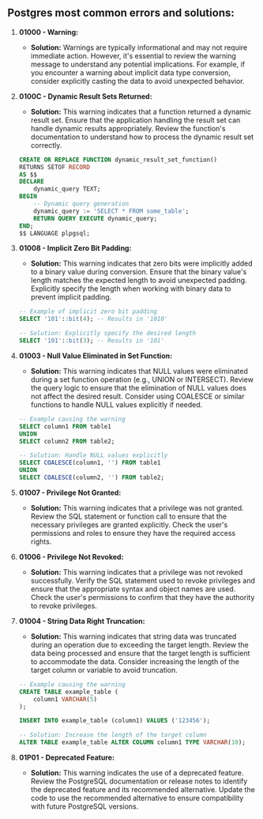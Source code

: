 ## Postgres most common errors and solutions:

1. **01000 - Warning:**
   - **Solution:** Warnings are typically informational and may not require immediate action. However, it's essential to review the warning message to understand any potential implications. For example, if you encounter a warning about implicit data type conversion, consider explicitly casting the data to avoid unexpected behavior.

2. **0100C - Dynamic Result Sets Returned:**
   - **Solution:** This warning indicates that a function returned a dynamic result set. Ensure that the application handling the result set can handle dynamic results appropriately. Review the function's documentation to understand how to process the dynamic result set correctly.

   ```sql
   CREATE OR REPLACE FUNCTION dynamic_result_set_function()
   RETURNS SETOF RECORD
   AS $$
   DECLARE
       dynamic_query TEXT;
   BEGIN
       -- Dynamic query generation
       dynamic_query := 'SELECT * FROM some_table';
       RETURN QUERY EXECUTE dynamic_query;
   END;
   $$ LANGUAGE plpgsql;
   ```

3. **01008 - Implicit Zero Bit Padding:**
   - **Solution:** This warning indicates that zero bits were implicitly added to a binary value during conversion. Ensure that the binary value's length matches the expected length to avoid unexpected padding. Explicitly specify the length when working with binary data to prevent implicit padding.

   ```sql
   -- Example of implicit zero bit padding
   SELECT '101'::bit(4); -- Results in '1010'

   -- Solution: Explicitly specify the desired length
   SELECT '101'::bit(3); -- Results in '101'
   ```

4. **01003 - Null Value Eliminated in Set Function:**
   - **Solution:** This warning indicates that NULL values were eliminated during a set function operation (e.g., UNION or INTERSECT). Review the query logic to ensure that the elimination of NULL values does not affect the desired result. Consider using COALESCE or similar functions to handle NULL values explicitly if needed.

   ```sql
   -- Example causing the warning
   SELECT column1 FROM table1
   UNION
   SELECT column2 FROM table2;

   -- Solution: Handle NULL values explicitly
   SELECT COALESCE(column1, '') FROM table1
   UNION
   SELECT COALESCE(column2, '') FROM table2;
   ```

5. **01007 - Privilege Not Granted:**
   - **Solution:** This warning indicates that a privilege was not granted. Review the SQL statement or function call to ensure that the necessary privileges are granted explicitly. Check the user's permissions and roles to ensure they have the required access rights.

6. **01006 - Privilege Not Revoked:**
   - **Solution:** This warning indicates that a privilege was not revoked successfully. Verify the SQL statement used to revoke privileges and ensure that the appropriate syntax and object names are used. Check the user's permissions to confirm that they have the authority to revoke privileges.

7. **01004 - String Data Right Truncation:**
   - **Solution:** This warning indicates that string data was truncated during an operation due to exceeding the target length. Review the data being processed and ensure that the target length is sufficient to accommodate the data. Consider increasing the length of the target column or variable to avoid truncation.

   ```sql
   -- Example causing the warning
   CREATE TABLE example_table (
       column1 VARCHAR(5)
   );

   INSERT INTO example_table (column1) VALUES ('123456');

   -- Solution: Increase the length of the target column
   ALTER TABLE example_table ALTER COLUMN column1 TYPE VARCHAR(10);
   ```

8. **01P01 - Deprecated Feature:**
   - **Solution:** This warning indicates the use of a deprecated feature. Review the PostgreSQL documentation or release notes to identify the deprecated feature and its recommended alternative. Update the code to use the recommended alternative to ensure compatibility with future PostgreSQL versions.
